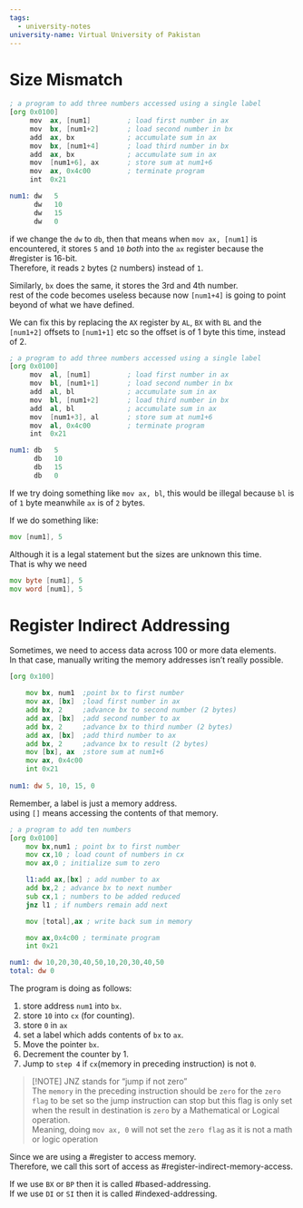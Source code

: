 ```yaml
---
tags:
  - university-notes
university-name: Virtual University of Pakistan
---
```


# Size Mismatch

```asm
; a program to add three numbers accessed using a single label
[org 0x0100]
	 mov  ax, [num1]         ; load first number in ax
	 mov  bx, [num1+2]       ; load second number in bx
	 add  ax, bx             ; accumulate sum in ax
	 mov  bx, [num1+4]       ; load third number in bx
	 add  ax, bx             ; accumulate sum in ax
	 mov  [num1+6], ax       ; store sum at num1+6
	 mov  ax, 0x4c00         ; terminate program
	 int  0x21

num1: dw   5
      dw   10
      dw   15
      dw   0
```

if we change the `dw` to `db`, then that means when `mov ax, [num1]` is encountered, it stores `5` and `10` _both_ into the `ax` register because the #register is 16-bit.  
Therefore, it reads `2` bytes (`2` numbers) instead of `1`.

Similarly, `bx` does the same, it stores the 3rd and 4th number.  
rest of the code becomes useless because now `[num1+4]` is going to point beyond of what we have defined.

We can fix this by replacing the `AX` register by `AL`, `BX` with `BL` and the `[num1+2]` offsets to `[num1+1]` etc so the offset is of 1 byte this time, instead of 2.

```asm
; a program to add three numbers accessed using a single label
[org 0x0100]
	 mov  al, [num1]         ; load first number in ax
	 mov  bl, [num1+1]       ; load second number in bx
	 add  al, bl             ; accumulate sum in ax
	 mov  bl, [num1+2]       ; load third number in bx
	 add  al, bl             ; accumulate sum in ax
	 mov  [num1+3], al       ; store sum at num1+6
	 mov  al, 0x4c00         ; terminate program
	 int  0x21

num1: db   5
      db   10
      db   15
      db   0
```

If we try doing something like `mov ax, bl`, this would be illegal because `bl` is of `1` byte meanwhile `ax` is of `2` bytes.

If we do something like:

```asm
mov [num1], 5
```

Although it is a legal statement but the sizes are unknown this time.  
That is why we need

```asm
mov byte [num1], 5
mov word [num1], 5
```

# Register Indirect Addressing
Sometimes, we need to access data across 100 or more data elements.  
In that case, manually writing the memory addresses isn’t really possible.

```asm
[org 0x100]

	mov bx, num1  ;point bx to first number
	mov ax, [bx]  ;load first number in ax
	add bx, 2     ;advance bx to second number (2 bytes)
	add ax, [bx]  ;add second number to ax
	add bx, 2     ;advance bx to third number (2 bytes)
	add ax, [bx]  ;add third number to ax
	add bx, 2     ;advance bx to result (2 bytes)
	mov [bx], ax  ;store sum at num1+6
	mov ax, 0x4c00
	int 0x21
	
num1: dw 5, 10, 15, 0
```

Remember, a label is just a memory address.  
using `[]` means accessing the contents of that memory.

```asm
; a program to add ten numbers
[org 0x0100]
	mov bx,num1 ; point bx to first number
	mov cx,10 ; load count of numbers in cx
	mov ax,0 ; initialize sum to zero

	l1:add ax,[bx] ; add number to ax
	add bx,2 ; advance bx to next number
	sub cx,1 ; numbers to be added reduced
	jnz l1 ; if numbers remain add next

	mov [total],ax ; write back sum in memory

	mov ax,0x4c00 ; terminate program
	int 0x21

num1: dw 10,20,30,40,50,10,20,30,40,50
total: dw 0
```

The program is doing as follows:
1. store address `num1` into `bx`.
2. store `10` into `cx` (for counting).
3. store `0` in `ax`
4. set a label which adds contents of `bx` to `ax`.
5. Move the pointer `bx`.
6. Decrement the counter by 1.
7. Jump to `step 4` if `cx`(memory in preceding instruction) is not `0`.

>[!NOTE] JNZ stands for “jump if not zero”  
>The `memory` in the preceding instruction should be `zero` for the `zero flag` to be set so the jump instruction can stop but this flag is only set when the result in destination is `zero` by a Mathematical or Logical operation.  
>Meaning, doing `mov ax, 0` will not set the `zero flag` as it is not a math or logic operation

Since we are using a #register to access memory.  
Therefore, we call this sort of access as #register-indirect-memory-access.

If we use `BX` or `BP` then it is called #based-addressing.  
If we use `DI` or `SI` then it is called #indexed-addressing.
